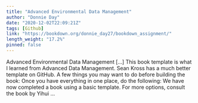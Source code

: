 ```yaml
---
title: "Advanced Environmental Data Management"
author: "Donnie Day"
date: "2020-12-02T22:09:21Z"
tags: [Github]
link: "https://bookdown.org/donnie_day27/bookdown_assignment/"
length_weight: "17.2%"
pinned: false
---
```


Advanced Environmental Data Management [...] This book template is what I learned from Advanced Data Management. Sean Kross has a much better template on GitHub. A few things you may want to do before building the book: Once you have everything in one place, do the following: We have now completed a book using a basic template. For more options, consult the book by Yihui ...
